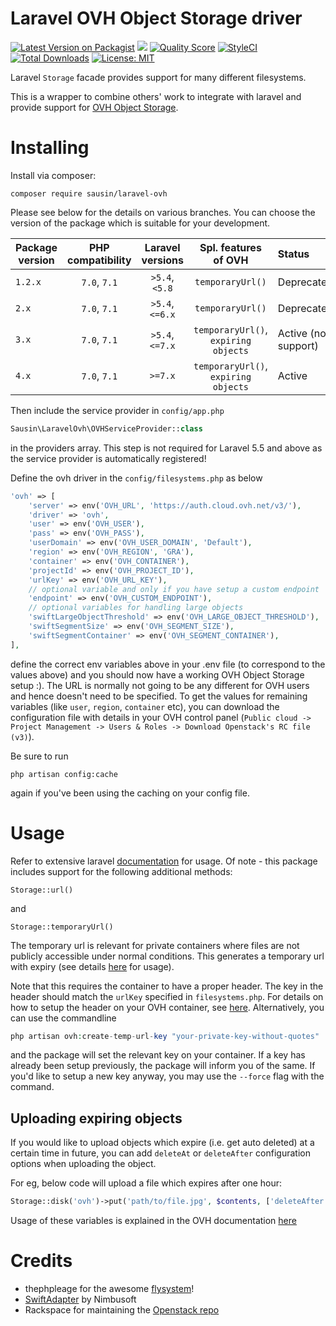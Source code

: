# Laravel OVH Object Storage driver


[![Latest Version on Packagist](https://img.shields.io/packagist/v/sausin/laravel-ovh.svg?style=flat-square)](https://packagist.org/packages/sausin/laravel-ovh)
[![](https://github.com/sausin/laravel-ovh/workflows/CI%20laravel-ovh/badge.svg?branch=master)](https://github.com/sausin/laravel-ovh/actions?query=workflow%3A%22CI+laravel-ovh%22)
[![Quality Score](https://img.shields.io/scrutinizer/g/sausin/laravel-ovh.svg?style=flat-square)](https://scrutinizer-ci.com/g/sausin/laravel-ovh)
[![StyleCI](https://styleci.io/repos/85194981/shield?branch=master)](https://styleci.io/repos/85194981)
[![Total Downloads](https://img.shields.io/packagist/dt/sausin/laravel-ovh.svg?style=flat-square)](https://packagist.org/packages/sausin/laravel-ovh)
[![License: MIT](https://img.shields.io/badge/License-MIT-yellow.svg?style=flat-square)](https://opensource.org/licenses/MIT)


Laravel `Storage` facade provides support for many different filesystems.

This is a wrapper to combine others' work to integrate with laravel and provide support for [OVH Object Storage](https://www.ovh.ie/public-cloud/storage/object-storage/).

# Installing

Install via composer:
```
composer require sausin/laravel-ovh
```
Please see below for the details on various branches. You can choose the version of the package which is suitable for your development.

| Package version | PHP compatibility | Laravel versions | Spl. features of OVH                   | Status              |
| --------------- | :---------------: | :--------------: | :------------------------------------: | :------------------ |
| `1.2.x`         | `7.0`, `7.1`      | `>5.4`, `<5.8`   | `temporaryUrl()`                       | Deprecated          |
| `2.x`           | `7.0`, `7.1`      | `>5.4`, `<=6.x`  | `temporaryUrl()`                       | Deprecated          |
| `3.x`           | `7.0`, `7.1`      | `>5.4`, `<=7.x`  | `temporaryUrl()`, `expiring objects`   | Active (no support) |
| `4.x`           | `7.0`, `7.1`      | `>=7.x`          | `temporaryUrl()`, `expiring objects`   | Active              |

Then include the service provider in `config/app.php`
```php
Sausin\LaravelOvh\OVHServiceProvider::class
```
in the providers array. This step is not required for Laravel 5.5 and above as the service provider is automatically registered!

Define the ovh driver in the `config/filesystems.php`
as below
```php
'ovh' => [
    'server' => env('OVH_URL', 'https://auth.cloud.ovh.net/v3/'),
    'driver' => 'ovh',
    'user' => env('OVH_USER'),
    'pass' => env('OVH_PASS'),
    'userDomain' => env('OVH_USER_DOMAIN', 'Default'),
    'region' => env('OVH_REGION', 'GRA'),
    'container' => env('OVH_CONTAINER'),
    'projectId' => env('OVH_PROJECT_ID'),
    'urlKey' => env('OVH_URL_KEY'),
    // optional variable and only if you have setup a custom endpoint
    'endpoint' => env('OVH_CUSTOM_ENDPOINT'),
    // optional variables for handling large objects
    'swiftLargeObjectThreshold' => env('OVH_LARGE_OBJECT_THRESHOLD'),
    'swiftSegmentSize' => env('OVH_SEGMENT_SIZE'),
    'swiftSegmentContainer' => env('OVH_SEGMENT_CONTAINER'),
],
```

define the correct env variables above in your .env file (to correspond to the values above) and you should now have a working OVH Object Storage setup :). The URL is normally not going to be any different for OVH users and hence doesn't need to be specified. To get the values for remaining variables (like `user`, `region`, `container` etc), you can download the configuration file with details in your OVH control panel (`Public cloud -> Project Management -> Users & Roles -> Download Openstack's RC file (v3)`). 

Be sure to run
```
php artisan config:cache
```
again if you've been using the caching on your config file.


# Usage

Refer to extensive laravel [documentation](https://laravel.com/docs/5.5/filesystem) for usage. Of note - this package includes support for the following additional methods:

`Storage::url()`

and

`Storage::temporaryUrl()`

The temporary url is relevant for private containers where files are not publicly accessible under normal conditions. This generates a temporary url with expiry (see details [here](https://github.com/laravel/framework/pull/20375) for usage).

Note that this requires the container to have a proper header. The key in the header should match the `urlKey` specified in `filesystems.php`. For details on how to setup the header on your OVH container, see [here](https://docs.ovh.com/gb/en/public-cloud/share_an_object_via_a_temporary_url/#generate-the-key). Alternatively, you can use the commandline
```php
php artisan ovh:create-temp-url-key "your-private-key-without-quotes"
```
and the package will set the relevant key on your container. If a key has already been setup previously, the package will inform you of the same. If you'd like to setup a new key anyway, you may use the `--force` flag with the command. 

## Uploading expiring objects

If you would like to upload objects which expire (i.e. get auto deleted) at a certain time in future, you can add `deleteAt` or `deleteAfter` configuration options when uploading the object.

For eg, below code will upload a file which expires after one hour:
```php
Storage::disk('ovh')->put('path/to/file.jpg', $contents, ['deleteAfter' => 60*60])
```

Usage of these variables is explained in the OVH documentation [here](https://github.com/ovh/docs/blob/develop/pages/platform/public-cloud/setup_automatic_deletion_of_objects/guide.en-gb.md)

# Credits
- thephpleage for the awesome [flysystem](https://github.com/thephpleague/flysystem)!
- [SwiftAdapter](https://github.com/nimbusoftltd/flysystem-openstack-swift) by Nimbusoft
- Rackspace for maintaining the [Openstack repo](https://github.com/php-opencloud/openstack)

